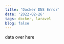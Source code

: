 ```yaml
---
title: 'Docker DNS Error'
date: '2022-02-26'
tags: docker, laravel
blog: false
---
```

data over here